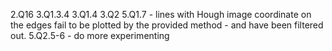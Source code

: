 2.Q16
3.Q1.3.4
3.Q1.4
3.Q2
5.Q1.7 - lines with Hough image coordinate on the edges fail to be plotted by the provided method - and have been filtered out.
5.Q2.5-6 - do more experimenting
